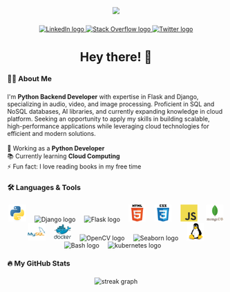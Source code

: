<div align="center">
  <img height="150" src="https://media.giphy.com/media/M9gbBd9nbDrOTu1Mqx/giphy.gif"  />
</div>

###

<div align="center">
  <a href="https://www.linkedin.com/in/rohit-chawhan-204591239/" target="_blank">
    <img src="https://img.shields.io/static/v1?message=LinkedIn&logo=linkedin&label=&color=0077B5&logoColor=white&labelColor=&style=for-the-badge" height="25" alt="LinkedIn logo" />
  </a>
  <a href="https://stackoverflow.com/users/25310180/rohit-chawhan" target="_blank">
    <img src="https://img.shields.io/static/v1?message=Stack Overflow&logo=stackoverflow&label=&color=FE7A16&logoColor=white&labelColor=&style=for-the-badge" height="25" alt="Stack Overflow logo" />
  </a>
  <a href="https://x.com/RohitCh03998252/following" target="_blank">
    <img src="https://img.shields.io/static/v1?message=Twitter&logo=twitter&label=&color=1DA1F2&logoColor=white&labelColor=&style=for-the-badge" height="25" alt="Twitter logo" />
  </a>
</div>


###

<h1 align="center">Hey there! 👋</h1>

###

<h3 align="left">👩‍💻 About Me</h3>

###

<p align="left">
  I'm <strong>Python Backend Developer</strong> with expertise in Flask and Django, specializing in audio, 
video, and image processing. Proficient in SQL and NoSQL databases, AI libraries, and currently 
expanding knowledge in cloud platform. Seeking an opportunity to apply my skills in building 
scalable, high-performance applications while leveraging cloud technologies for efficient and modern 
solutions.<br><br>
  🔭 Working as a <strong>Python Developer</strong><br>
  📚 Currently learning <strong>Cloud Computing</strong><br>
  ⚡ Fun fact: I love reading books in my free time
</p>

###

<h3 align="left">🛠 Languages & Tools</h3>

###

<div align="center">
  <img src="https://raw.githubusercontent.com/devicons/devicon/master/icons/python/python-original.svg" height="40" alt="Python logo" />
  <img width="12" />
  <img src="https://cdn.worldvectorlogo.com/logos/django.svg" height="40" alt="Django logo" />
  <img width="12" />
  <img src="https://upload.wikimedia.org/wikipedia/commons/thumb/3/3c/Flask_logo.svg/460px-Flask_logo.svg.png" height="40" alt="Flask logo" />
  <img width="12" />
  <img src="https://raw.githubusercontent.com/devicons/devicon/master/icons/html5/html5-original-wordmark.svg" height="40" alt="HTML5 logo" />
  <img width="12" />
  <img src="https://raw.githubusercontent.com/devicons/devicon/master/icons/css3/css3-original-wordmark.svg" height="40" alt="CSS3 logo" />
  <img width="12" />
  <img src="https://raw.githubusercontent.com/devicons/devicon/master/icons/javascript/javascript-original.svg" height="40" alt="JavaScript logo" />
  <img width="12" />
  <img src="https://raw.githubusercontent.com/devicons/devicon/master/icons/mongodb/mongodb-original-wordmark.svg" height="40" alt="MongoDB logo" />
  <img width="12" />
  <img src="https://raw.githubusercontent.com/devicons/devicon/master/icons/mysql/mysql-original-wordmark.svg" height="40" alt="MySQL logo" />
  <img width="12" />
  <img src="https://raw.githubusercontent.com/devicons/devicon/master/icons/docker/docker-original-wordmark.svg" height="40" alt="Docker logo" />
  <img width="12" />
  <img src="https://www.vectorlogo.zone/logos/opencv/opencv-icon.svg" height="40" alt="OpenCV logo" />
  <img width="12" />
  <img src="https://seaborn.pydata.org/_images/logo-mark-lightbg.svg" height="40" alt="Seaborn logo" />
  <img width="12" />
  <img src="https://raw.githubusercontent.com/devicons/devicon/master/icons/linux/linux-original.svg" height="40" alt="Linux logo" />
  <img width="12" />
  <img src="https://www.vectorlogo.zone/logos/gnu_bash/gnu_bash-icon.svg" height="40" alt="Bash logo" />
  <img width="12" />
  <img src="https://www.vectorlogo.zone/logos/vagrantup/vagrantup-icon.svg" height="40" alt="kubernetes logo"  />
  <img width="12" />
</div>

###

<h3 align="left">🔥 My GitHub Stats</h3>

###

<div align="center">
  <img src="https://streak-stats.demolab.com?user=LordMelodias&locale=en&mode=daily&theme=dark&hide_border=false&border_radius=5&order=3" height="220" alt="streak graph"  />
</div>


###

